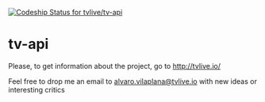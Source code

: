 
[ ![Codeship Status for tvlive/tv-api](https://codeship.com/projects/f6338860-78b8-0132-5c9b-6e4e99cdd669/status?branch=master)](https://codeship.com/projects/55745)

tv-api
========

Please, to get information about the project, go to http://tvlive.io/ 

Feel free to drop me an email to alvaro.vilaplana@tvlive.io with new ideas or interesting critics
